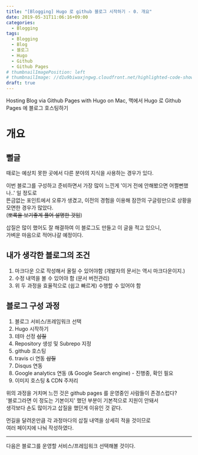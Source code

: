 ```yaml
---
title: "[Blogging] Hugo 로 github 블로그 시작하기 - 0. 개요"
date: 2019-05-31T11:06:16+09:00
categories:
  - Blogging
tags:
  - Blogging
  - Blog
  - 블로그
  - Hugo
  - Github
  - Github Pages
# thumbnailImagePosition: left
# thumbnailImage: //d1u9biwaxjngwg.cloudfront.net/highlighted-code-showcase/peak-140.jpg
draft: true
---
```

Hosting Blog via Github Pages with Hugo on Mac, 맥에서 Hugo 로 Github Pages 에 블로그 호스팅하기
<!--toc-->
# 개요

## 뻘글

때로는 예상치 못한 곳에서 다른 분야의 지식을 사용하는 경우가 있다.

이번 블로그를 구성하고 준비하면서 가장 많이 느낀게 '이거 전에 안해봤으면 어쩔뻔했나..' 일 정도로  
뜬금없는 포인트에서 오류가 생겼고, 이전의 경험을 이용해 잠깐의 구글링만으로 상황을 모면한 경우가 많았다.  
(~~뽀록을 보기좋게 풀어 설명한 것임~~)

삽질은 많이 했어도 잘 해결하여 이 블로그도 만들고 이 글을 적고 있으니,  
가벼운 마음으로 적어나갈 예정이다.

## 내가 생각한 블로그의 조건

1. 마크다운 으로 작성해서 올릴 수 있어야함 (개발자의 문서는 역시 마크다운이지.)
2. 수정 내역을 볼 수 있어야 함 (문서 버전관리)
3. 위 두 과정을 효율적으로 (쉽고 빠르게) 수행할 수 있어야 함

## 블로그 구성 과정

1. 블로그 서비스/프레임워크 선택
2. Hugo 시작하기
3. 테마 선정 ~~삽질~~
4. Repository 생성 및 Subrepo 지정
5. github 호스팅
6. travis ci 연동 ~~삽질~~
7. Disqus 연동
8. Google analytics 연동 (& Google Search engine) - 진행중, 확인 필요
9. 이미지 호스팅 & CDN 주저리

위의 과정을 거치며 느낀 것은 github pages 를 운영중인 사람들이 존경스럽다?  
'블로그라면 이 정도는 기본이지' 했던 부분이 기본적으로 지원이 안돼서  
생각보다 손도 많이가고 삽질을 했던게 이유인 것 같다.

먼길을 달려온만큼 각 과정마다의 삽질 내역을 상세히 적을 것이므로  
여러 페이지에 나눠 작성하였다.

-----
다음은 블로그를 운영할 서비스/프레임워크 선택해볼 것이다.